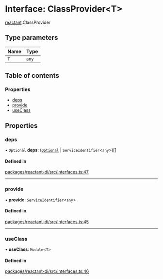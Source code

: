# Interface: ClassProvider<T\>

[reactant](../modules/reactant.md).ClassProvider

## Type parameters

| Name | Type |
| :------ | :------ |
| `T` | `any` |

## Table of contents

### Properties

- [deps](reactant.ClassProvider.md#deps)
- [provide](reactant.ClassProvider.md#provide)
- [useClass](reactant.ClassProvider.md#useclass)

## Properties

### deps

• `Optional` **deps**: ([`Optional`](../classes/reactant.Optional.md) \| `ServiceIdentifier`<`any`\>)[]

#### Defined in

[packages/reactant-di/src/interfaces.ts:47](https://github.com/unadlib/reactant/blob/46d47605/packages/reactant-di/src/interfaces.ts#L47)

___

### provide

• **provide**: `ServiceIdentifier`<`any`\>

#### Defined in

[packages/reactant-di/src/interfaces.ts:45](https://github.com/unadlib/reactant/blob/46d47605/packages/reactant-di/src/interfaces.ts#L45)

___

### useClass

• **useClass**: `Module`<`T`\>

#### Defined in

[packages/reactant-di/src/interfaces.ts:46](https://github.com/unadlib/reactant/blob/46d47605/packages/reactant-di/src/interfaces.ts#L46)
